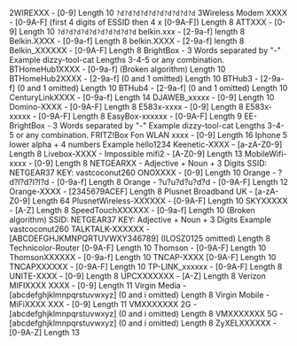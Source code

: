 2WIREXXX - [0-9] Length 10
`?d?d?d?d?d?d?d?d?d?d`
3Wireless Modem XXXX - [0-9A-F] (first 4 digits of ESSID then 4 x [0-9A-F]) Length 8
ATTXXX - [0-9] Length 10
`?d?d?d?d?d?d?d?d?d?d`
belkin.xxx - [2-9a-f] length 8
Belkin.XXXX - [0-9a-f] Length 8
belkin.XXXX - [2-9a-f] length 8
Belkin_XXXXXX - [0-9A-F] Length 8
BrightBox - 3 Words separated by "-" Example dizzy-tool-cat Lengths 3-4-5 or any combination.
BTHomeHub1XXXX - [0-9a-f] (Broken algorithm) Length 10 
BTHomeHub2XXXX - [2-9a-f] (0 and 1 omitted) Length 10 
BTHub3 - [2-9a-f] (0 and 1 omitted) Length 10 
BTHub4 - [2-9a-f] (0 and 1 omitted) Length 10 
CenturyLinkXXXX - [0-9a-f] Length 14
DJAWEB_xxxxx - [0-9] Length 10
Domino-XXXX - [0-9A-F] Length 8
E583x-xxxx - [0-9] Length 8
E583x-xxxxx - [0-9A-F] Length 8
EasyBox-xxxxxx - [0-9A-F] Length 9
EE-BrightBox - 3 Words separated by "-" Example dizzy-tool-cat Lengths 3-4-5 or any combination.
FRITZ!Box Fon WLAN xxxx - [0-9] Length 16
Iphone 5 lower alpha + 4 numbers Example hello1234
Keenetic-XXXX - [a-zA-Z0-9] Length 8
Livebox-XXXX - Impossible
mifi2 - [A-Z0-9] Length 13
MobileWifi-xxxx - [0-9] Length 8
NETGEARXX - Adjective + Noun + 3 Digits SSID: NETGEAR37 KEY: vastcoconut260
ONOXXXX - [0-9] Length 10
Orange - ?d?l?d?l?l?d - [0-9a-f] Length 8
Orange - ?u?u?d?u?d?d - [0-9A-F] Length 12
Orange-XXXX - [2345679ACEF] Length 8
Plusnet Broadband UK - [a-zA-Z0-9] Length 64
PlusnetWireless-XXXXXX - [0-9A-F] Length 10
SKYXXXXX - [A-Z] Length 8
SpeedTouchXXXXXX - [0-9a-f] Length 10 (Broken algorithm)
SSID: NETGEAR37 KEY: Adjective + Noun + 3 Digits Example vastcoconut260
TALKTALK-XXXXXX - [ABCDEFGHJKMNPQRTUVWXY346789] (ILOSZ0125 omitted) Length 8
Technicolor-Router [0-9A-F] Length 10
Thomson - [0-9A-F] Length 10
ThomsonXXXXXX - [0-9a-f] Length 10
TNCAP-XXXX [0-9A-F] Length 10
TNCAPXXXXXX - [0-9A-F] Length 10
TP-LINK_xxxxxx - [0-9A-F] Length 8
UNITE-XXXX - [0-9] Length 8
UPCXXXXXXX - [A-Z] Length 8
Verizon MIFIXXXX XXXX - [0-9] Length 11
Virgin Media - [abcdefghjklmnpqrstuvwxyz] (0 and i omitted) Length 8
Virgin Mobile - MiFiXXXX XXX - [0-9] Length 11
VMXXXXXXX 2G - [abcdefghjklmnpqrstuvwxyz] (0 and i omitted) Length 8
VMXXXXXXX 5G - [abcdefghjklmnpqrstuvwxyz] (0 and i omitted) Length 8
ZyXELXXXXXX - [0-9A-Z] Length 13
